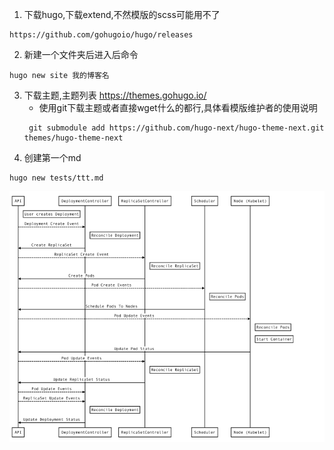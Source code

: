 1. 下载hugo,下载extend,不然模版的scss可能用不了
```
https://github.com/gohugoio/hugo/releases
```
2. 新建一个文件夹后进入后命令
```
hugo new site 我的博客名
```
3. 下载主题,主题列表
https://themes.gohugo.io/
    - 使用git下载主题或者直接wget什么的都行,具体看模版维护者的使用说明
    ```
     git submodule add https://github.com/hugo-next/hugo-theme-next.git themes/hugo-theme-next
    ```
4. 创建第一个md
```
hugo new tests/ttt.md
```
![](/static/images/kube/event1.png)